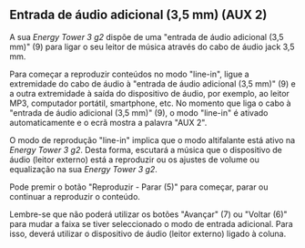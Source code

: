 ## Entrada de áudio adicional (3,5 mm) (AUX 2)

A sua *Energy Tower 3 g2* dispõe de uma "entrada de áudio adicional (3,5 mm)" (9) para ligar o seu leitor de música através do cabo de áudio jack 3,5 mm.

Para começar a reproduzir conteúdos no modo "line-in", ligue a extremidade do cabo de áudio à "entrada de áudio adicional (3,5 mm)" (9) e a outra extremidade à saída do dispositivo de áudio, por exemplo, ao leitor MP3, computador portátil, smartphone, etc. No momento que liga o cabo à "entrada de áudio adicional (3,5 mm)" (9), o modo "line-in" é ativado automaticamente e o ecrã mostra a palavra "AUX 2". 

O modo de reprodução "line-in" implica que o modo altifalante está ativo na *Energy Tower 3 g2*. Desta forma, escutará a música que o dispositivo de áudio (leitor externo) está a reproduzir ou os ajustes de volume ou equalização na sua *Energy Tower 3 g2*.

Pode premir o botão "Reproduzir - Parar (5)" para começar, parar ou continuar a reproduzir o conteúdo.

Lembre-se que não poderá utilizar os botões "Avançar" (7) ou "Voltar (6)" para mudar a faixa se tiver seleccionado o modo de entrada adicional.  Para isso, deverá utilizar o dispositivo de áudio (leitor externo) ligado à coluna.
